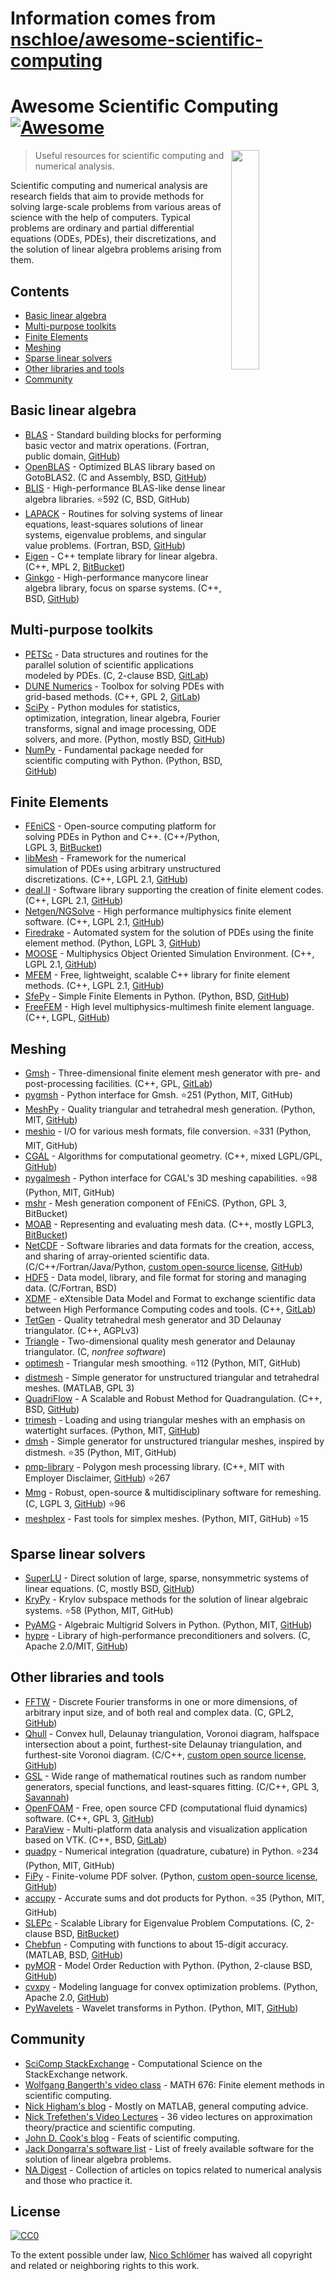 # Information comes from [nschloe/awesome-scientific-computing](https://github.com/nschloe/awesome-scientific-computing)
# Awesome Scientific Computing [![Awesome](https://awesome.re/badge.svg)](https://awesome.re)


[<img src="https://nschloe.github.io/awesome-scientific-computing/sunglasses.svg" align="right" width="30%">](#readme)

> Useful resources for scientific computing and numerical analysis.

Scientific computing and numerical analysis are research fields that aim to provide
methods for solving large-scale problems from various areas of science with the help of
computers. Typical problems are ordinary and partial differential equations (ODEs,
PDEs), their discretizations, and the solution of linear algebra problems arising from
them.


## Contents

- [Basic linear algebra](#basic-linear-algebra)
- [Multi-purpose toolkits](#multi-purpose-toolkits)
- [Finite Elements](#finite-elements)
- [Meshing](#meshing)
- [Sparse linear solvers](#sparse-linear-solvers)
- [Other libraries and tools](#other-libraries-and-tools)
- [Community](#community)


## Basic linear algebra

- [BLAS](https://www.netlib.org/blas/) - Standard building blocks for performing basic vector and matrix operations.
  (Fortran, public domain, [GitHub](https://github.com/Reference-LAPACK/lapack/tree/master/BLAS))
- [OpenBLAS](https://www.openblas.net) - Optimized BLAS library based on GotoBLAS2.
  (C and Assembly, BSD, [GitHub](https://github.com/xianyi/OpenBLAS))
- [BLIS](https://github.com/flame/blis) - High-performance BLAS-like dense linear algebra libraries. :star:592
  (C, BSD, GitHub)
- [LAPACK](https://www.netlib.org/lapack/) - Routines for solving systems of linear equations, least-squares solutions of linear systems, eigenvalue problems, and singular value problems.
  (Fortran, BSD, [GitHub](https://github.com/Reference-LAPACK/lapack))
- [Eigen](http://eigen.tuxfamily.org/index.php?title=Main_Page) - C++ template library for linear algebra.
  (C++, MPL 2, [BitBucket](https://bitbucket.org/eigen/eigen))
- [Ginkgo](https://ginkgo-project.github.io/) - High-performance manycore linear algebra library, focus on sparse systems.
  (C++, BSD, [GitHub](https://github.com/ginkgo-project/ginkgo))


## Multi-purpose toolkits

- [PETSc](https://www.mcs.anl.gov/petsc/) - Data structures and routines for the parallel solution of scientific applications modeled by PDEs.
  (C, 2-clause BSD, [GitLab](https://gitlab.com/petsc/petsc))
- [DUNE Numerics](https://www.dune-project.org) - Toolbox for solving PDEs with grid-based methods.
  (C++, GPL 2, [GitLab](https://gitlab.dune-project.org/core/))
- [SciPy](https://www.scipy.org) - Python modules for statistics, optimization, integration, linear algebra, Fourier transforms, signal and image processing, ODE solvers, and more.
  (Python, mostly BSD, [GitHub](https://github.com/scipy/scipy/))
- [NumPy](https://numpy.org/) - Fundamental package needed for scientific computing with Python.
  (Python, BSD, [GitHub](https://github.com/numpy/numpy))


## Finite Elements

- [FEniCS](https://fenicsproject.org) - Open-source computing platform for solving PDEs in Python and C++.
  (C++/Python, LGPL 3, [BitBucket](https://bitbucket.org/fenics-project/))
- [libMesh](https://libmesh.github.io) - Framework for the numerical simulation of PDEs using arbitrary unstructured discretizations.
  (C++, LGPL 2.1, [GitHub](https://github.com/libMesh/libmesh))
- [deal.II](https://dealii.org) - Software library supporting the creation of finite element codes.
  (C++, LGPL 2.1, [GitHub](https://github.com/dealii/dealii))
- [Netgen/NGSolve](https://ngsolve.org) - High performance multiphysics finite element software.
  (C++, LGPL 2.1, [GitHub](https://github.com/NGSolve/netgen))
- [Firedrake](https://www.firedrakeproject.org) - Automated system for the solution of PDEs using the finite element method.
  (Python, LGPL 3, [GitHub](https://github.com/firedrakeproject/firedrake))
- [MOOSE](https://www.mooseframework.org) - Multiphysics Object Oriented Simulation Environment.
  (C++, LGPL 2.1, [GitHub](https://github.com/idaholab/moose))
- [MFEM](https://mfem.org) - Free, lightweight, scalable C++ library for finite element methods.
  (C++, LGPL 2.1, [GitHub](https://github.com/mfem/mfem))
- [SfePy](https://sfepy.org) - Simple Finite Elements in Python.
  (Python, BSD, [GitHub](https://github.com/sfepy/sfepy))
- [FreeFEM](https://freefem.org) - High level multiphysics-multimesh finite element language. (C++, LGPL, [GitHub](https://github.com/FreeFem))

## Meshing

- [Gmsh](http://gmsh.info) - Three-dimensional finite element mesh generator with pre- and post-processing facilities.
  (C++, GPL, [GitLab](https://gitlab.onelab.info/gmsh/gmsh))
- [pygmsh](https://github.com/nschloe/pygmsh) - Python interface for Gmsh. :star:251
  (Python, MIT, GitHub)
- [MeshPy](https://mathema.tician.de/software/meshpy/) - Quality triangular and tetrahedral mesh generation.
  (Python, MIT, [GitHub](https://github.com/inducer/meshpy))
- [meshio](https://github.com/nschloe/meshio) - I/O for various mesh formats, file conversion. :star:331
  (Python, MIT, GitHub)
- [CGAL](https://www.cgal.org) - Algorithms for computational geometry.
  (C++, mixed LGPL/GPL, [GitHub](https://github.com/CGAL/cgal))
- [pygalmesh](https://github.com/nschloe/pygalmesh) - Python interface for CGAL's 3D meshing capabilities. :star:98
  (Python, MIT, GitHub)
- [mshr](https://bitbucket.org/fenics-project/mshr/) - Mesh generation component of FEniCS.
  (Python, GPL 3, BitBucket)
- [MOAB](https://press3.mcs.anl.gov/sigma/moab-library/) - Representing and evaluating mesh data.
  (C++, mostly LGPL3, [BitBucket](https://bitbucket.org/fathomteam/moab/))
- [NetCDF](https://www.unidata.ucar.edu/software/netcdf/) - Software libraries and data formats for the creation, access, and sharing of array-oriented scientific data.
  (C/C++/Fortran/Java/Python, [custom open-source
  license](https://www.unidata.ucar.edu/software/netcdf/copyright.html),
  [GitHub](https://github.com/Unidata/netcdf-c/))
- [HDF5](https://support.hdfgroup.org/HDF5/) - Data model, library, and file format for storing and managing data.
  (C/Fortran, BSD)
- [XDMF](http://www.xdmf.org/index.php/Main_Page) - eXtensible Data Model and Format to exchange scientific data between High Performance Computing codes and tools.
  (C++, [GitLab](https://gitlab.kitware.com/xdmf/xdmf))
- [TetGen](https://www.wias-berlin.de/software/index.jsp?id=TetGen) - Quality tetrahedral mesh generator and 3D Delaunay triangulator.
  (C++, AGPLv3)
- [Triangle](https://www.cs.cmu.edu/~quake/triangle.html) - Two-dimensional quality mesh generator and Delaunay triangulator.
  (C, *nonfree software*)
- [optimesh](https://github.com/nschloe/optimesh) - Triangular mesh smoothing. :star:112
  (Python, MIT, GitHub)
- [distmesh](http://persson.berkeley.edu/distmesh/) - Simple generator for unstructured triangular and tetrahedral meshes.
  (MATLAB, GPL 3)
- [QuadriFlow](https://stanford.edu/~jingweih/papers/quadriflow/) - A Scalable and Robust Method for Quadrangulation.
  (C++, BSD, [GitHub](https://github.com/hjwdzh/QuadriFlow))
- [trimesh](https://trimsh.org/) - Loading and using triangular meshes with an emphasis on watertight surfaces.
  (Python, MIT, [GitHub](https://github.com/mikedh/trimesh))
- [dmsh](https://github.com/nschloe/dmsh) - Simple generator for unstructured triangular meshes, inspired by distmesh. :star:35
  (Python, MIT, GitHub)
- [pmp-library](http://www.pmp-library.org/) - Polygon mesh processing library. (C++, MIT with Employer Disclaimer, [GitHub](https://github.com/pmp-library/pmp-library/)) :star:267
- [Mmg](https://www.mmgtools.org/) - Robust, open-source & multidisciplinary software for remeshing. (C, LGPL 3, [GitHub](https://github.com/MmgTools/mmg)) :star:96
- [meshplex](https://github.com/nschloe/meshplex) - Fast tools for simplex meshes. (Python, MIT, GitHub) :star:15

## Sparse linear solvers

- [SuperLU](https://portal.nersc.gov/project/sparse/superlu/) - Direct solution of large, sparse, nonsymmetric systems of linear equations.
  (C, mostly BSD, [GitHub](https://github.com/xiaoyeli/superlu))
- [KryPy](https://github.com/andrenarchy/krypy) - Krylov subspace methods for the solution of linear algebraic systems. :star:58
  (Python, MIT, GitHub)
- [PyAMG](https://pyamg.github.io) - Algebraic Multigrid Solvers in Python.
  (Python, MIT, [GitHub](https://github.com/pyamg/pyamg))
- [hypre](https://computing.llnl.gov/projects/hypre-scalable-linear-solvers-multigrid-methods) - Library of high-performance preconditioners and solvers.
  (C, Apache 2.0/MIT, [GitHub](https://github.com/hypre-space/hypre))


## Other libraries and tools

- [FFTW](http://www.fftw.org) - Discrete Fourier transforms in one or more dimensions, of arbitrary input size, and of both real and complex data.
  (C, GPL2, [GitHub](https://github.com/FFTW/fftw3))
- [Qhull](http://www.qhull.org) - Convex hull, Delaunay triangulation, Voronoi diagram, halfspace intersection about a point, furthest-site Delaunay triangulation, and furthest-site Voronoi diagram.
  (C/C++, [custom open source license](http://www.qhull.org/COPYING.txt),
  [GitHub](https://github.com/qhull/qhull/))
- [GSL](https://www.gnu.org/software/gsl/) - Wide range of mathematical routines such as random number generators, special functions, and least-squares fitting.
  (C/C++, GPL 3, [Savannah](https://savannah.gnu.org/projects/gsl))
- [OpenFOAM](https://www.openfoam.com) - Free, open source CFD (computational fluid dynamics) software.
  (C++, GPL 3, [GitHub](https://github.com/OpenFOAM/OpenFOAM-dev))
- [ParaView](https://www.paraview.org) - Multi-platform data analysis and visualization application based on VTK.
  (C++, BSD, [GitLab](https://gitlab.kitware.com/paraview/paraview))
- [quadpy](https://github.com/nschloe/quadpy) - Numerical integration (quadrature, cubature) in Python. :star:234
  (Python, MIT, GitHub)
- [FiPy](https://www.ctcms.nist.gov/fipy/) - Finite-volume PDF solver.
  (Python, [custom open-source
  license](https://www.nist.gov/director/copyright-fair-use-and-licensing-statements-srd-data-and-software),
  [GitHub](https://github.com/usnistgov/fipy))
- [accupy](https://github.com/nschloe/accupy) - Accurate sums and dot products for Python. :star:35
  (Python, MIT, GitHub)
- [SLEPc](http://slepc.upv.es) - Scalable Library for Eigenvalue Problem Computations.
  (C, 2-clause BSD, [BitBucket](https://bitbucket.org/slepc/slepc/src/master/))
- [Chebfun](https://www.chebfun.org/) - Computing with functions to about 15-digit accuracy.
  (MATLAB, BSD, [GitHub](https://github.com/chebfun/chebfun))
- [pyMOR](https://pymor.org/) - Model Order Reduction with Python.
  (Python, 2-clause BSD, [GitHub](https://github.com/pymor/pymor/))
- [cvxpy](https://www.cvxpy.org/) - Modeling language for convex optimization problems.
  (Python, Apache 2.0, [GitHub](https://github.com/cvxgrp/cvxpy))
- [PyWavelets](https://pywavelets.readthedocs.io/en/latest/) - Wavelet transforms in Python.
  (Python, MIT, [GitHub](https://github.com/PyWavelets/pywt))


## Community

- [SciComp StackExchange](https://scicomp.stackexchange.com/) - Computational Science on the StackExchange network.
- [Wolfgang Bangerth's video class](https://www.math.colostate.edu/~bangerth/videos.html) - MATH 676: Finite element methods in scientific computing.
- [Nick Higham's blog](https://nickhigham.wordpress.com/) - Mostly on MATLAB, general computing advice.
- [Nick Trefethen's Video Lectures](https://people.maths.ox.ac.uk/trefethen/videos.html) - 36 video lectures on approximation theory/practice and scientific computing.
- [John D. Cook's blog](https://www.johndcook.com/blog/) - Feats of scientific computing.
- [Jack Dongarra's software list](https://www.netlib.org/utk/people/JackDongarra/la-sw.html) - List of freely available software for the solution of linear algebra problems.
- [NA Digest](http://www.netlib.org/na-digest-html/) - Collection of articles on topics related to numerical analysis and those who practice it.

## License

[![CC0](https://mirrors.creativecommons.org/presskit/buttons/88x31/svg/cc-zero.svg)](https://creativecommons.org/publicdomain/zero/1.0/)

To the extent possible under law, [Nico Schlömer](https://github.com/nschloe)
has waived all copyright and related or neighboring rights to this work.

